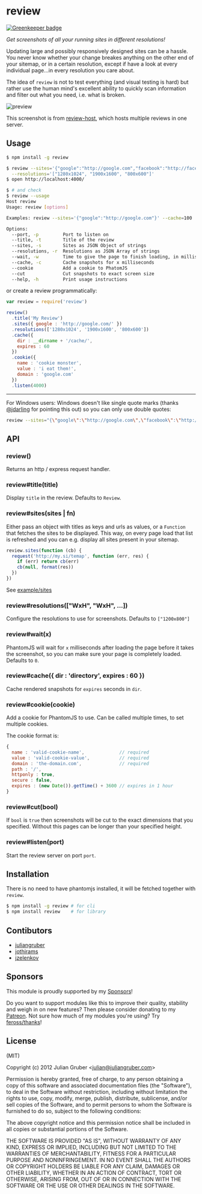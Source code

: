 # review

[![Greenkeeper badge](https://badges.greenkeeper.io/juliangruber/review.svg)](https://greenkeeper.io/)

_Get screenshots of all your running sites in different resolutions!_

Updating large and possibly responsively designed sites can be a hassle. You
never know whether your change breakes anything on the other end of your
sitemap, or in a certain resolution, except if have a look at every individual
page...in every resolution you care about.

The idea of `review` is not to test everything (and visual testing is hard) but
rather use the human mind's excellent ability to quickly scan information and
filter out what you need, i.e. what is broken.

![preview](http://f.cl.ly/items/3O1w3Y0X2i0s1F1M273x/Screen%20Shot%202013-01-24%20at%2012.50.38%20PM.png)

This screenshot is from
[review-host](https://github.com/juliangruber/review-host), which hosts multiple
reviews in one server.

## Usage

```bash
$ npm install -g review

$ review --sites='{"google":"http://google.com","facebook":"http://facebook.com"}' \
  --resolutions='["1280x1024", "1900x1600", "800x600"]'
$ open http://localhost:4000/

$ # and check
$ review --usage
Host review
Usage: review [options]

Examples: review --sites='{"google":"http://google.com"}' --cache=100

Options:
  --port, -p         Port to listen on                                         [default: 4000]
  --title, -t        Title of the review                                       [default: "Review"]
  --sites, -s        Sites as JSON Object of strings                           [required]
  --resolutions, -r  Resolutions as JSON Array of strings                      [default: "[\"1200x800\"]"]
  --wait, -w         Time to give the page to finish loading, in milliseconds  [default: 0]
  --cache, -c        Cache snapshots for x milliseconds                        [default: false]
  --cookie           Add a cookie to PhatomJS
  --cut              Cut snapshots to exact screen size                        [default: false]
  --help, -h         Print usage instructions

```

or create a review programmatically:

```js
var review = require('review')

review()
  .title('My Review')
  .sites({ google : 'http://google.com/' })
  .resolutions(['1280x1024', '1900x1600', '800x600'])
  .cache({
    dir : __dirname + '/cache/',
    expires : 60
  })
  .cookie({
    name : 'cookie monster',
    value : 'i eat them!',
    domain : 'google.com'
  })
  .listen(4000)
```

---

For Windows users: Windows doesn't like single quote marks (thanks [@jdarling](https://github.com/jdarling) for pointing this out) so you can only use double quotes:

```bash
review --sites="{\"google\":\"http://google.com\",\"facebook\":\"http://facebook.com\"}" --resolutions="[\"1280x1024\", \"1900x1600\", \"800x600\"]"
```

## API

### review()

Returns an http / express request handler.

### review#title(title)

Display `title` in the review. Defaults to `Review`.

### review#sites(sites | fn)

Either pass an object with titles as keys and urls as values, or a `Function`
that fetches the sites to be displayed. This way, on every page load that list
is refreshed and you can e.g. display all sites present in your sitemap.

```js
review.sites(function (cb) {
  request('http://my.si/temap', function (err, res) {
    if (err) return cb(err)
    cb(null, format(res))
  })
})
```

See [example/sites](https://github.com/juliangruber/review/blob/master/example/sites/sites.js)

### review#resolutions(["WxH", "WxH", ...])

Configure the resolutions to use for screenshots. Defaults to `["1200x800"]`

### review#wait(x)

PhantomJS will wait for `x` milliseconds after loading the page before it takes
the screenshot, so you can make sure your page is completely loaded.
Defaults to `0`.

### review#cache({ dir : 'directory', expires : 60 })

Cache rendered snapshots for `expires` seconds in `dir`.

### review#cookie(cookie)

Add a cookie for PhantomJS to use. Can be called multiple times, to set multiple cookies.

The cookie format is:

```js
{
  name : 'valid-cookie-name',             // required
  value : 'valid-cookie-value',           // required
  domain : 'the-domain.com',              // required
  path : '/',
  httponly : true,
  secure : false,
  expires : (new Date()).getTime() + 3600 // expires in 1 hour
}
```

### review#cut(bool)

If `bool` is `true` then screenshots will be cut to the exact dimensions that
you specified. Without this pages can be longer than your specified height.

### review#listen(port)

Start the review server on port `port`.

## Installation

There is no need to have phantomjs installed, it will be fetched together with `review`.

```bash
$ npm install -g review # for cli
$ npm install review    # for library
```

## Contibutors

* [juliangruber](https://github.com/juliangruber)
* [jothirams](https://github.com/jothirams)
* [jzelenkov](https://github.com/jzelenkov)

## Sponsors

This module is proudly supported by my [Sponsors](https://github.com/juliangruber/sponsors)!

Do you want to support modules like this to improve their quality, stability and weigh in on new features? Then please consider donating to my [Patreon](https://www.patreon.com/juliangruber). Not sure how much of my modules you're using? Try [feross/thanks](https://github.com/feross/thanks)!

## License

(MIT)

Copyright (c) 2012 Julian Gruber &lt;julian@juliangruber.com&gt;

Permission is hereby granted, free of charge, to any person obtaining a copy of this software and associated documentation files (the "Software"), to deal in the Software without restriction, including without limitation the rights to use, copy, modify, merge, publish, distribute, sublicense, and/or sell copies of the Software, and to permit persons to whom the Software is furnished to do so, subject to the following conditions:

The above copyright notice and this permission notice shall be included in all copies or substantial portions of the Software.

THE SOFTWARE IS PROVIDED "AS IS", WITHOUT WARRANTY OF ANY KIND, EXPRESS OR IMPLIED, INCLUDING BUT NOT LIMITED TO THE WARRANTIES OF MERCHANTABILITY, FITNESS FOR A PARTICULAR PURPOSE AND NONINFRINGEMENT. IN NO EVENT SHALL THE AUTHORS OR COPYRIGHT HOLDERS BE LIABLE FOR ANY CLAIM, DAMAGES OR OTHER LIABILITY, WHETHER IN AN ACTION OF CONTRACT, TORT OR OTHERWISE, ARISING FROM, OUT OF OR IN CONNECTION WITH THE SOFTWARE OR THE USE OR OTHER DEALINGS IN THE SOFTWARE.
